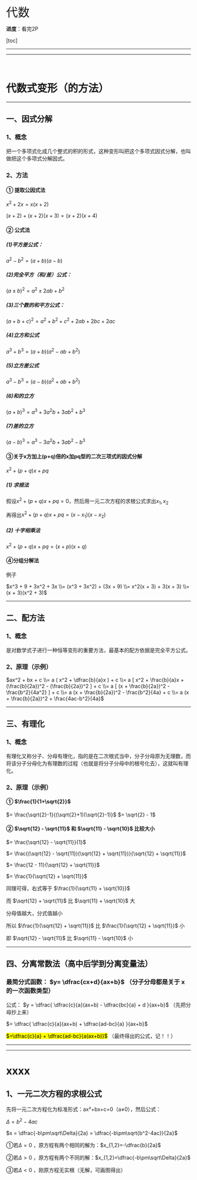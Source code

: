 <font size=6>代数</font>
 
**进度**：看完2P
 
[toc]
 
 
 
---
 
---
 
<br>
 
# 代数式变形（的方法）
 
---
 
## 一、因式分解
 
 
### 1、概念
 
 
把一个多项式化成几个整式的积的形式，这种变形叫把这个多项式因式分解，也叫做把这个多项式分解因式。
 
 
### 2、方法
 
 
#### ① 提取公因式法
 
 
<!--
    下面的式子中
    &：  是对齐点，每一行都要有&，以&为轴对齐
    \\： 用于分行
-->
 
 
$x^2 + 2x = x ( x + 2 )$
 
 
<!-- 只用于记住对齐方法，熟练掌握后可删这段
```math
\begin{aligned}
&x^2 + 2x \\
= &x ( x + 2 )
\end{aligned}
```
-->
 
 
$(x+2)+(x+2)(x+3) = (x+2)(x+4)$
 
 
<!-- 只用于记住对齐方法，熟练掌握后可删这段
```math
\begin{aligned}
& (x+2)+(x+2)(x+3) \\
=& (x+2)(x+4)
\end{aligned}
```
-->
 
 
#### ② 公式法
##### (1)平方差公式：
$a^2-b^2= (a + b)(a - b)$
 
 
##### (2)完全平方（和/差）公式：
$(a \pm b)^2= a^2 \pm 2ab + b^2$
 
 
##### (3)三个数的和平方公式：
$(a+b+c)^2 = a^2 + b^2 + c^2 +2ab + 2bc +2ac$
 
 
##### (4)立方和公式
$a^3 + b^3 = (a + b)(a^2 - ab + b^2)$
 
 
##### (5)立方差公式
$a^3 - b^3 = (a - b)(a^2 + ab + b^2)$
 
 
##### (6)和的立方
$(a + b)^3 = a^3 + 3a^2b + 3ab^2 + b^3$
 
 
##### (7)差的立方
$(a - b)^3 = a^3 - 3a^2b + 3ab^2 - b^3$
 
 
#### ③关于x方加上(p+q)倍的x加pq型的二次三项式的因式分解
$x^2 + (p+q)x + pq$
 
 
##### (1) 求根法
假设$x^2 + (p+q)x + pq = 0$，然后用一元二次方程的求根公式求出$x_1, x_2$
 
 
再得出$x^2 + (p+q)x + pq = (x-x_1)(x-x_2)$
 
 
##### (2) 十字相乘法
$x^2 + (p+q)x + pq = (x + p)(x + q)$
 
 
#### ④分组分解法
 
 
例子
 
 
$x^3 + 9 + 3x^2 + 3x \\= (x^3 + 3x^2) + (3x + 9) \\= x^2(x + 3) + 3(x + 3) \\= (x + 3)(x^2 + 3)$
 
 
 
---
 
## 二、配方法
 
 
### 1、概念
 
 
是对数学式子进行一种恒等变形的重要方法，最基本的配方依据是完全平方公式。
 
 
### 2、原理（示例）
 
 
$ax^2 + bx + c \\= a ( x^2 + \dfrac{b}{a}x ) + c \\= a [ x^2 + \frac{b}{a}x + (\frac{b}{2a})^2 - (\frac{b}{2a})^2 ] + c \\= a [ (x + \frac{b}{2a})^2 - \frac{b^2}{4a^2} ] + c \\= a (x + \frac{b}{2a})^2 - \frac{b^2}{4a} + c \\= a (x + \frac{b}{2a})^2 + \frac{4ac-b^2}{4a}$
 
---
 
## 三、有理化
 
 
### 1、概念
 
 
有理化又称分子、分母有理化，指的是在二次根式当中，分子分母原为无理数，而将该分子分母化为有理数的过程（也就是将分子分母中的根号化去），这就叫有理化。
 
 
### 2、原理（示例）
 
 
#### ① $\frac{1}{1+\sqrt{2}}$
$= \frac{\sqrt{2}-1}{(\sqrt{2}+1)(\sqrt{2}-1)}$
$= \sqrt{2} - 1$
 
 
#### ② $\sqrt{12} - \sqrt{11}$ 和 $\sqrt{11} - \sqrt{10}$ 比较大小
$= \frac{\sqrt{12} - \sqrt{11}}{1}$
 
$= \frac{(\sqrt{12} - \sqrt{11})(\sqrt{12} + \sqrt{11})}{\sqrt{12} + \sqrt{11}}$
 
$= \frac{12 - 11}{\sqrt{12} + \sqrt{11}}$
 
$= \frac{1}{\sqrt{12} + \sqrt{11}}$
 
 
同理可得，右式等于 $\frac{1}{\sqrt{11} + \sqrt{10}}$
 
 
而 $\sqrt{12} + \sqrt{11}$ 比 $\sqrt{11} + \sqrt{10}$ 大
 
分母值越大，分式值越小
 
所以 $\frac{1}{\sqrt{12} + \sqrt{11}}$ 比 $\frac{1}{\sqrt{12} + \sqrt{11}}$ 小
 
即 $\sqrt{12} - \sqrt{11}$ 比 $\sqrt{11} - \sqrt{10}$ 小
 
---
 
## 四、分离常数法（高中后学到分离变量法）
 
 
### 最简分式函数： $y= \dfrac{cx+d}{ax+b}$ （分子分母都是关于 x 的一次函数类型）
 
 
公式： $y = \dfrac{ \dfrac{c}{a}(ax+b) - \dfrac{bc}{a} + d }{ax+b}$  （先把分母抄上来）
 
 
$= \dfrac{ \dfrac{c}{a}(ax+b) + \dfrac{ad-bc}{a} }{ax+b}$
 
<mark>$=\dfrac{c}{a} + \dfrac{ad-bc}{a(ax+b)}$</mark> （最终得出的公式，记！！）
 
---
 
---
 
# xxxx
 
## 1、一元二次方程的求根公式
 
 
先将一元二次方程化为标准形式：ax²+bx+c=0（a≠0），然后公式：
 
 
$\Delta=b^2-4ac$
 
 
$x = \dfrac{-b\pm\sqrt\Delta}{2a} = \dfrac{-b\pm\sqrt{b^2-4ac}}{2a}$
 
 
①若$\Delta=0$ ，原方程有两个相同的解为：$x_{1,2}=-\dfrac{b}{2a}$
 
②若$\Delta>0$ ，原方程有两个不同的解：$x_{1,2}=\dfrac{-b\pm\sqrt\Delta}{2a}$
 
③若$\Delta<0$ ，刚原方程无实根（无解，可画图得出）
 
 
<!-- 一些例子，无用，可删
`$ a|a-b| \geqslant |a|a-b $`
 
 
`$ L(x,c,l,g) = \frac{1}{N}({L_{conf}}(x,c) + \alpha {L_{loc}}(x,l,g)) $`
 
 
```math
    L(x,c,l,g) = \frac{1}{N}({L_{conf}}(x,c) + \alpha {L_{loc}}(x,l,g))
```
-->
 
 
 